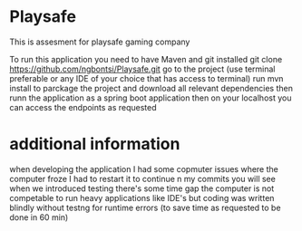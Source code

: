 # Playsafe
This is  assesment for playsafe gaming company

To run this application you need to have Maven and git installed 
git clone https://github.com/ngbontsi/Playsafe.git
go to the project (use terminal preferable or any IDE of your choice that has access to terminal)
run mvn install to parckage the project and download all relevant dependencies
then runn the application as a spring boot application
then on your localhost you can access the endpoints as requested 

# additional information
when developing the application I had some copmuter issues where the computer froze
I had to restart it to continue n my commits you will see when we introduced testing there's some time gap 
the computer is not competable to run heavy applications like IDE's but coding was written blindly without testng for runtime errors
(to save time as requested to be done in 60 min)
